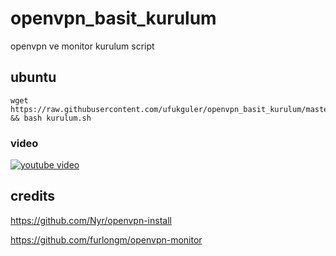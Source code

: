 # openvpn_basit_kurulum
openvpn ve monitor kurulum script
## ubuntu 
```shell
wget https://raw.githubusercontent.com/ufukguler/openvpn_basit_kurulum/master/kurulum.sh && bash kurulum.sh
```


### video
[![youtube video](https://img.youtube.com/vi/MQv4Bnmrpl4/0.jpg)](https://youtu.be/MQv4Bnmrpl4)

## credits
https://github.com/Nyr/openvpn-install

https://github.com/furlongm/openvpn-monitor
